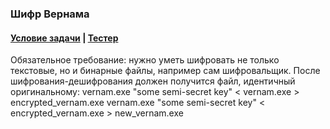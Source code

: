 ### Шифр Вернама

#### [Условие задачи](https://sites.google.com/site/pathofdeveloper/zadaci-vtorogo-semestra/sifr-vernama) | [Тестер](https://sites.google.com/site/pathofdeveloper/zadaci-vtorogo-semestra/sifr-vernama/freqs.zip?attredirects=0&d=1)

Обязательное требование: нужно уметь шифровать не только текстовые, но и бинарные файлы, например сам шифровальщик. После шифрования-дешифрования должен получится файл, идентичный оригинальному:
	vernam.exe "some semi-secret key" < vernam.exe > encrypted_vernam.exe
	vernam.exe "some semi-secret key" < encrypted_vernam.exe > new_vernam.exe
